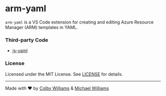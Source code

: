 # arm-yaml
`arm-yaml` is a VS Code extension for creating and editing Azure Resource Manager (ARM) templates in YAML.


### Third-party Code
- [js-yaml](https://github.com/nodeca/js-yaml)

### License
Licensed under the MIT License.  See [LICENSE](License) for details.

----

Made with :heart: by [Colby Williams](https://github.com/colbylwilliams) & [Michael Williams](https://github.com/flusharcade)
